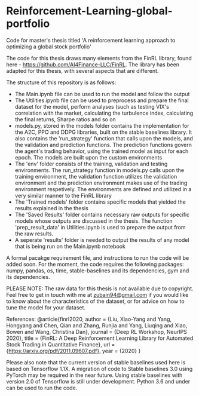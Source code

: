 # Reinforcement-Learning-global-portfolio
Code for master's thesis titled 'A reinforcement learning approach to optimizing a global stock portfolio'

The code for this thesis draws many elements from the FinRL library, found here - https://github.com/AI4Finance-LLC/FinRL. The library has been adapted for this thesis, with several aspects that are different. 

The structure of this repository is as follows: 

- The Main.ipynb file can be used to run the model and follow the output
- The Utilities.ipynb file can be used to preprocess and prepare the final dataset for the model, perform analyses (such as testing VIX's correlation with the market, calculating the turbulence index, calculating the final returns, Sharpe ratios and so on
- models.py, stored in the models folder contains the implementation for the A2C, PPO and DDPG libraries, built on the stable baselines library. It also contains the 'run_strategy' function that calls upon the models, and the validation and prediction functions. The prediction functions govern the agent's trading behavior, using the trained model as input for each epoch. The models are built upon the custom environments
- The 'env' folder consists of the training, validation and testing environments. The run_strategy function in models.py calls upon the training environment, the validation function utilizes the validation environment and the prediction environment makes use of the trading environment respetively. The environments are defined and utilized in a very similar manner to the FinRL library
- The 'Trained models' folder contains specific models that yielded the results explained in the thesis
- The 'Saved Results' folder contains necessary raw outputs for specific models whose outputs are discussed in the thesis. The function 'prep_result_data' in Utilities.ipynb is used to prepare the output from the raw results. 
- A seperate 'results' folder is needed to output the results of any model that is being run on the Main.ipynb notebook


A formal pacakge requirement file, and instructions to run the code will be added soon. For the moment, the code requires the following packages: numpy, pandas, os, time, stable-baselines and its dependencies, gym and its dependencies.  


PLEASE NOTE: The raw data for this thesis is not available due to copyright. Feel free to get in touch with me at zubain94@gmail.com if you would like to know about the characteristics of the dataset, or for advice on how to tune the model for your dataset. 


References: 
@article{finrl2020,
    author  = {Liu, Xiao-Yang and Yang, Hongyang and Chen, Qian and Zhang, Runjia and Yang, Liuqing and Xiao, Bowen and Wang, Christina Dan},
    journal = {Deep RL Workshop, NeurIPS 2020},
    title   = {FinRL: A Deep Reinforcement Learning Library for Automated Stock Trading in Quantitative Finance},
    url     = {https://arxiv.org/pdf/2011.09607.pdf},
    year    = {2020}
}

Please also note that the current version of stable baselines used here is based on Tensorflow 1.1X. A migration of code to Stable baselines 3.0 using PyTorch may be required in the near future. Using stable baselines with version 2.0 of Tensorflow is still under development. Python 3.6 and under can be used to run the code. 

